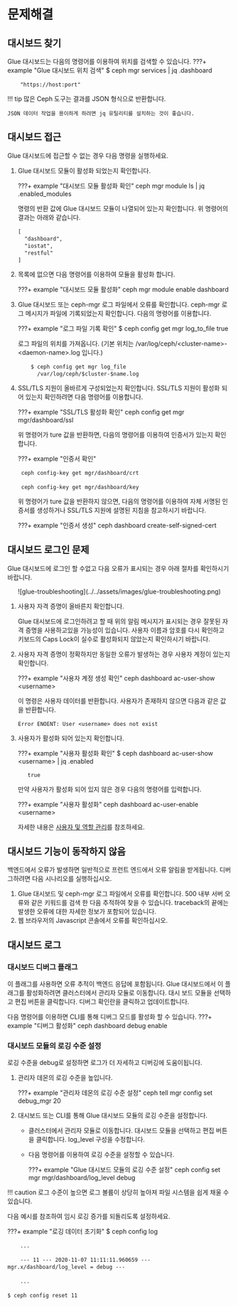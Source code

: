 # 문제해결
## 대시보드 찾기
Glue 대시보드는 다음의 명령어를 이용하여 위치를 검색할 수 있습니다.
???+ example "Glue 대시보드 위치 검색"
    $ ceph mgr services | jq .dashboard
        
        "https://host:port"

!!! tip
    많은 Ceph 도구는 결과를 JSON 형식으로 반환합니다.
    
    JSON 데이터 작업을 용이하게 하려면 jq 유틸리티를 설치하는 것이 좋습니다.

## 대시보드 접근
Glue 대시보드에 접근할 수 없는 경우 다음 명령을 실행하세요.

1. Glue 대시보드 모듈이 활성화 되었는지 확인합니다.

    ???+ example "대시보드 모듈 활성화 확인"
        ceph mgr module ls | jq .enabled_modules

    명령의 반환 값에 Glue 대시보드 모듈이 나열되어 있는지 확인합니다. 위 명령어의 결과는 아래와 같습니다.
    ```
    [
      "dashboard",
      "iostat",
      "restful"
    ]
    ```

2. 목록에 없으면 다음 명령어를 이용하여 모듈을 활성화 합니다.

    ???+ example "대시보드 모듈 활성화"
        ceph mgr module enable dashboard

3. Glue 대시보드 또는 ceph-mgr 로그 파일에서 오류를 확인합니다.
    ceph-mgr 로그 메시지가 파일에 기록되었는지 확인합니다. 다음의 명령어를 이용합니다.

    ???+ example "로그 파일 기록 확인"
        $ ceph config get mgr log_to_file
            true

    로그 파일의 위치를 가져옵니다. (기본 위치는 /var/log/ceph/<cluster-name\>-<daemon-name\>.log 입니다.)
    ```
        $ ceph config get mgr log_file
          /var/log/ceph/$cluster-$name.log
    ```

4. SSL/TLS 지원이 올바르게 구성되었는지 확인합니다.
    SSL/TLS 지원이 활성화 되어 있는지 확인하려면 다음 명령어를 이용합니다.

    ???+ example "SSL/TLS 활성화 확인"
        ceph config get mgr mgr/dashboard/ssl

    위 명령어가 ture 값을 반환하면, 다음의 명령어를 이용하여 인증서가 있는지 확인합니다.

    ???+ example "인증서 확인"
    
        ceph config-key get mgr/dashboard/crt

        ceph config-key get mgr/dashboard/key

    위 명령어가 ture 값을 반환하지 않으면, 다음의 명령어를 이용하여 자체 서명된 인증서를 생성하거나 SSL/TLS 지원에 설명된 지침을 참고하시기 바랍니다.

    ???+ example "인증서 생성"
        ceph dashboard create-self-signed-cert

## 대시보드 로그인 문제
Glue 대시보드에 로그인 할 수없고 다음 오류가 표시되는 경우 아래 절차를 확인하시기 바랍니다.

<center>
![glue-troubleshooting](../../assets/images/glue-troubleshooting.png)
</center>

1. 사용자 자격 증명이 올바른지 확인합니다.

    Glue 대시보드에 로그인하려고 할 때 위의 알림 메시지가 표시되는 경우 잘못된 자격 증명을 사용하고있을 가능성이 있습니다. 사용자 이름과 암호를 다시 확인하고 키보드의 Caps Lock이 실수로 활성화되지 않았는지 확인하시기 바랍니다.

2. 사용자 자격 증명이 정확하지만 동일한 오류가 발생하는 경우 사용자 계정이 있는지 확인합니다.

    ???+ example "사용자 계정 생성 확인"
        ceph dashboard ac-user-show <username\>

    이 명령은 사용자 데이터를 반환합니다. 사용자가 존재하지 않으면 다음과 같은 값을 반환합니다.

    ```
    Error ENOENT: User <username> does not exist
    ```
3. 사용자가 활성화 되어 있는지 확인합니다.

    ???+ example "사용자 활성화 확인"
        $ ceph dashboard ac-user-show <username\> | jq .enabled

          true

    만약 사용자가 활성화 되어 있지 않은 경우 다음의 명령어를 입력합니다.
    
    ???+ example "사용자 활성화"
        ceph dashboard ac-user-enable <username\>
    
    자세한 내용은 [사용자 및 역할 관리](../account&role-guide)를 참조하세요.

## 대시보드 기능이 동작하지 않음
백엔드에서 오류가 발생하면 일반적으로 프런트 엔드에서 오류 알림을 받게됩니다. 디버그하려면 다음 시나리오를 실행하십시오.

1. Glue 대시보드 및 ceph-mgr 로그 파일에서 오류를 확인합니다. 500 내부 서버 오류와 같은 키워드를 검색 한 다음 추적하여 찾을 수 있습니다. traceback의 끝에는 발생한 오류에 대한 자세한 정보가 포함되어 있습니다.
2. 웹 브라우저의 Javascript 콘솔에서 오류를 확인하십시오.

## 대시보드 로그
### 대시보드 디버그 플래그
이 플래그를 사용하면 오류 추적이 백엔드 응답에 포함됩니다.
Glue 대시보드에서 이 플래그를 활성화하려면 클러스터에서 관리자 모듈로 이동합니다. 대시 보드 모듈을 선택하고 편집 버튼을 클릭합니다. 디버그 확인란을 클릭하고 업데이트합니다.

다음 명령어를 이용하면 CLI를 통해 디버그 모드를 활성화 할 수 있습니다.
???+ example "디버그 활성화"
    ceph dashboard debug enable

### 대시보드 모듈의 로깅 수준 설정
로깅 수준을 debug로 설정하면 로그가 더 자세하고 디버깅에 도움이됩니다.

1. 관리자 데몬의 로깅 수준을 높입니다.

    ???+ example "관리자 데몬의 로깅 수준 설정"
        ceph tell mgr config set debug_mgr 20

2. 대시보드 또는 CLI를 통해 Glue 대시보드 모듈의 로깅 수준을 설정합니다.

    - 클러스터에서 관리자 모듈로 이동합니다. 대시보드 모듈을 선택하고 편집 버튼을 클릭합니다. log_level 구성을 수정합니다.

    - 다음 명령어를 이용하여 로깅 수준을 설정할 수 있습니다.

        ???+ example "Glue 대시보드 모듈의 로깅 수준 설정"
            ceph config set mgr mgr/dashboard/log_level debug
    

!!! caution
    로그 수준이 높으면 로그 볼륨이 상당히 높아져 파일 시스템을 쉽게 채울 수 있습니다.
    
다음 예시를 참조하여 임시 로깅 증가를 되돌리도록 설정하세요.

???+ example "로깅 데이터 초기화"
    $ ceph config log

        ...
    
        --- 11 --- 2020-11-07 11:11:11.960659 --- mgr.x/dashboard/log_level = debug ---
    
        ...
    
    $ ceph config reset 11